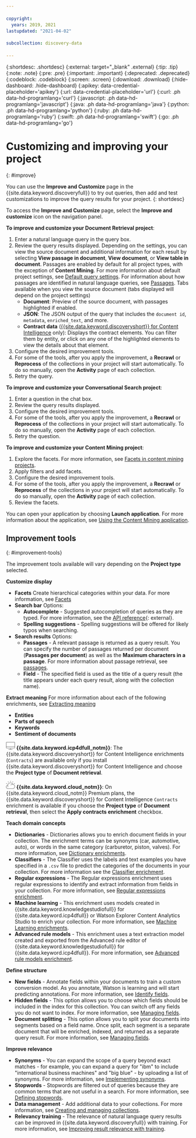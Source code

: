 ```yaml
---

copyright:
  years: 2019, 2021
lastupdated: "2021-04-02"

subcollection: discovery-data

---
```


{:shortdesc: .shortdesc}
{:external: target="_blank" .external}
{:tip: .tip}
{:note: .note}
{:pre: .pre}
{:important: .important}
{:deprecated: .deprecated}
{:codeblock: .codeblock}
{:screen: .screen}
{:download: .download}
{:hide-dashboard: .hide-dashboard}
{:apikey: data-credential-placeholder='apikey'} 
{:url: data-credential-placeholder='url'}
{:curl: .ph data-hd-programlang='curl'}
{:javascript: .ph data-hd-programlang='javascript'}
{:java: .ph data-hd-programlang='java'}
{:python: .ph data-hd-programlang='python'}
{:ruby: .ph data-hd-programlang='ruby'}
{:swift: .ph data-hd-programlang='swift'}
{:go: .ph data-hd-programlang='go'}

# Customizing and improving your project
{: #improve}

<!-- c/s help for the *Improve and customize* page. Do not delete. -->

You can use the **Improve and Customize** page in the {{site.data.keyword.discoveryfull}} to try out queries, then add and test customizations to improve the query results for your project.
{: shortdesc}

To access the **Improve and Customize** page, select the **Improve and customize** icon on the navigation panel.

**To improve and customize your Document Retrieval project**:
1.  Enter a natural language query in the query box.
1.  Review the query results displayed. Depending on the settings, you can view the source document and additional information for each result by selecting **View passage in document**, **View document**, or **View table in document**. Passages are enabled by default for all project types, with the exception of **Content Mining**. For more information about default project settings, see [Default query settings](/docs/discovery-data?topic=discovery-data-project-defaults#query-defaults). For information about how passages are identified in natural language queries, see [Passages](/docs/discovery-data?topic=discovery-data-query-parameters#passages).
    Tabs available when you view the source document (tabs displayed will depend on the project settings)
    -  **Document**: Preview of the source document, with passages highlighted if enabled.
    -  **JSON**: The JSON output of the query that includes the `document id`, `metadata`, `enriched_text`, and more.
    -  **Contract data** ([{{site.data.keyword.discoveryshort}} for Content Intelligence](/docs/discovery-data?topic=discovery-data-output_schema) only): Displays the contract elements. You can filter them by entity, or click on any one of the highlighted elements to view the details about that element.
1.  Configure the desired improvement tools. 
1.  For some of the tools, after you apply the improvement, a **Recrawl** or **Reprocess** of the collections in your project will start automatically. To do so manually, open the **Activity** page of each collection.
1.  Retry the query.

**To improve and customize your Conversational Search project**:
1.  Enter a question in the chat box.
1.  Review the query results displayed. 
1.  Configure the desired improvement tools. 
1.  For some of the tools, after you apply the improvement, a **Recrawl** or **Reprocess** of the collections in your project will start automatically. To do so manually, open the **Activity** page of each collection.
1.  Retry the question.

**To improve and customize your Content Mining project**:
1.  Explore the facets. For more information, see [Facets in content mining projects](/docs/discovery-data?topic=discovery-data-facets#facetcm).
1.  Apply filters and add facets. 
1.  Configure the desired improvement tools. 
1.  For some of the tools, after you apply the improvement, a **Recrawl** or **Reprocess** of the collections in your project will start automatically. To do so manually, open the **Activity** page of each collection.
1.  Review the facets.

You can open your application by choosing **Launch application**. For more information about the application, see [Using the Content Mining application](/docs/discovery-data?topic=discovery-data-contentminerapp).


## Improvement tools
{: #improvement-tools}

The improvement tools available will vary depending on the **Project type** selected.

**Customize display**
-  **Facets**
   Create hierarchical categories within your data. For more information, see [Facets](/docs/discovery-data?topic=discovery-data-facets)
-  **Search bar**
   Options: 
     -  **Autocomplete** - Suggested autocompletion of queries as they are typed. For more information, see the [API reference](https://{DomainName}/apidocs/discovery-data#getautocompletion){: external}.
     -  **Spelling suggestions** - Spelling suggestions will be offered for likely typos when searching.
-  **Search results**
   Options:
     -  **Passages** - A relevant passage is returned as a query result. You can specify the number of passages returned per document (**Passages per document**) as well as the **Maximum characters in a passage**. For more information about passage retrieval, see [passages](/docs/discovery-data?topic=discovery-data-query-parameters#passages).
     -  **Field** - The specified field is used as the title of a query result (the title appears under each query result, along with the collection name).
  
**Extract meaning**
For more information about each of the following enrichments, see [Extracting meaning](/docs/discovery-data?topic=discovery-data-create-enrichments#extract-meaning)
-  **Entities**
-  **Parts of speech**
-  **Keywords**
-  **Sentiment of documents**

![Cloud Pak for Data only](images/desktop.png) **{{site.data.keyword.icp4dfull_notm}}**: The {{site.data.keyword.discoveryshort}} for Content Intelligence enrichments (`Contracts`) are available only if you install {{site.data.keyword.discoveryshort}} for Content Intelligence and choose the **Project type** of **Document retrieval**.

![IBM Cloud only](images/ibm-cloud.png) **{{site.data.keyword.cloud_notm}}**: On {{site.data.keyword.cloud_notm}} Premium plans, the {{site.data.keyword.discoveryshort}} for Content Intelligence `Contracts` enrichment is available if you choose the **Project type** of **Document retrieval**, then select the **Apply contracts enrichment** checkbox.

**Teach domain concepts**
-  **Dictionaries** - Dictionaries allows you to enrich document fields in your collection. The enrichment terms can be synonyms (car, automotive, auto), or words in the same category (carburetor, piston, valves). For more information, see [Dictionary enrichments](/docs/discovery-data?topic=discovery-data-create-enrichments#dictionary-enrichment).
-  **Classifiers** - The Classifier uses the labels and text examples you have specified in a `.csv` file to predict the categories of the documents in your collection. For more information see the [Classifier enrichment](/docs/discovery-data?topic=discovery-data-create-enrichments#classifier-enrichment).
-  **Regular expressions** - The Regular expressions enrichment uses regular expressions to identify and extract information from fields in your collection. For more information, see [Regular expressions enrichment](/docs/discovery-data?topic=discovery-data-create-enrichments#characterpattern-enrichment).
-  **Machine learning** - This enrichment uses models created in {{site.data.keyword.knowledgestudiofull}} for {{site.data.keyword.icp4dfull}} or Watson Explorer Content Analytics Studio to enrich your collection. For more information, see [Machine Learning enrichments](/docs/discovery-data?topic=discovery-data-create-enrichments#machinelearning-enrichment).
-  **Advanced rule models** - This enrichment uses a text extraction model created and exported from the Advanced rule editor of {{site.data.keyword.knowledgestudiofull}} for {{site.data.keyword.icp4dfull}}. For more information, see [Advanced rule models enrichment](/docs/discovery-data?topic=discovery-data-create-enrichments#advanced-rules).


**Define structure**
-  **New fields** - Annotate fields within your documents to train a custom conversion model. As you annotate, Watson is learning and will start predicting annotations. For more information, see [Identify fields](/docs/discovery-data?topic=discovery-data-configuring-fields#identify-fields).
-  **Hidden fields** - This option allows you to choose which fields should be included in the index for this collection. You can switch off any fields you do not want to index. For more information, see [Managing fields](/docs/discovery-data?topic=discovery-data-configuring-fields#field-settings).
-  **Document splitting** - This option allows you to split your documents into segments based on a field name. Once split, each segment is a separate document that will be enriched, indexed, and returned as a separate query result. For more information, see [Managing fields](/docs/discovery-data?topic=discovery-data-configuring-fields#field-settings).

**Improve relevance**
-  **Synonyms** - You can expand the scope of a query beyond exact matches - for example, you can expand a query for "ibm" to include "international business machines" and "big blue" - by uploading a list of synonyms. For more information, see [Implementing synonyms](/docs/discovery-data?topic=discovery-data-search-settings#query-expansion).
-  **Stopwords** - Stopwords are filtered out of queries because they are common terms that are not useful in a search. For more information, see [Defining stopwords](/docs/discovery-data?topic=discovery-data-search-settings#stopwords).
-  **Data management** - Add additional data to your collections. For more information, see [Creating and managing collections](/docs/discovery-data?topic=discovery-data-collections).
-  **Relevancy training** - The relevance of natural language query results can be improved in {{site.data.keyword.discoveryfull}} with training. For more information, see [Improving result relevance with training](/docs/discovery-data?topic=discovery-data-train).



